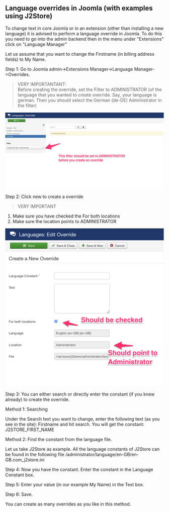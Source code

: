 ## Language overrides in Joomla (with examples using J2Store)

To change text in core Joomla or in an extension (other than installing a new language) it is advised to perform a language override in Joomla. To do this you need to go into the admin backend then in the menu under "Extensions" click on "Language Manager"

Let us assume that you want to change the Firstname (in billing address fields) to My Name.

Step 1: Go to Joomla admin->Extensions Manager->Language Manager->Overrides.

> VERY IMPORTANTANT:    
Before creating the override, set the Filter to ADMINISTRATOR (of the language that you wanted to create override. Say, your language is german. Then you should select the German (de-DE) Administrator in the filter)

![Location Filter](./assets/images/location_filter.png)

Step 2: Click new to create a override

> VERY IMPORTANT   
1. Make sure you have checked the For both locations   
2. Make sure the location points to ADMINISTRATOR   

![Language override screen](./assets/images/override_screen.png)

Step 3: You can either search or directly enter the constant (if you knew already) to create the override.

Method 1: Searching

Under the Search text you want to change, enter the following text (as you see in the site): Firstname and hit search.
You will get the constant: J2STORE_FIRST_NAME

Method 2: Find the constant from the language file.

Let us take J2Store as example. All the language constants of J2Store can be found in the following file
/administrator/language/en-GB/en-GB.com_j2store.ini

Step 4: Now you have the constant. Enter the constant in the Language Constant box.

Step 5: Enter your value (in our example My Name) in the Text box.

Step 6: Save.

You can create as many overrides as you like in this method.